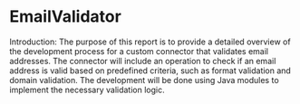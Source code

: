 # EmailValidator
Introduction:
The purpose of this report is to provide a detailed overview of the development process for a custom connector that validates email addresses. The connector will include an operation to check if an email address is valid based on predefined criteria, such as format validation and domain validation. The development will be done using Java modules to implement the necessary validation logic.
